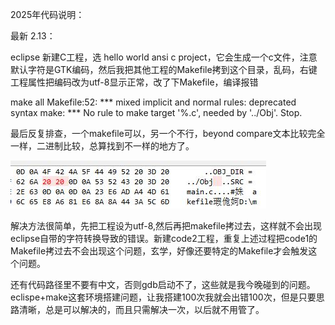 2025年代码说明：

最新 2.13：

eclipse 新建C工程，选 hello world ansi c project，它会生成一个c文件，注意默认字符是GTK编码，然后我把其他工程的Makefile拷到这个目录，乱码，右键工程属性把编码改为utf-8显示正常，改了下Makefile，编译报错

make all 
Makefile:52: *** mixed implicit and normal rules: deprecated syntax
make: *** No rule to make target '%.c', needed by '../Obj'.  Stop.

最后反复排查，一个makefile可以，另一个不行，beyond compare文本比较完全一样，二进制比较，总算找到不一样的地方了。

![比较](../pic/sub2/error1.JPG)<br>

解决方法很简单，先把工程设为utf-8,然后再把makefile拷过去，这样就不会出现eclipse自带的字符转换导致的错误。新建code2工程，重复上述过程把code1的Makefile拷过去不会出现这个问题，玄学，好像还要特定的Makefile才会触发这个问题。



还有代码路径里不要有中文，否则gdb启动不了，这些就是我今晚碰到的问题。eclispe+make这套环境搭建问题，让我搭建100次我就会出错100次，但是只要思路清晰，总是可以解决的，而且只需解决一次，以后就不用管了。